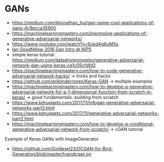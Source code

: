 # GANs  

- https://medium.com/@jonathan_hui/gan-some-cool-applications-of-gans-4c9ecca35900
- https://machinelearningmastery.com/impressive-applications-of-generative-adversarial-networks/
- https://www.youtube.com/watch?v=9JpdAg6uMXs
- [Ian Goodfellow 2016 Gan Intro @ NIPS](
https://youtu.be/9JpdAg6uMXs
)
- simple keras tutorial: https://medium.com/datadriveninvestor/generative-adversarial-network-gan-using-keras-ce1c05cfdfd3
- https://machinelearningmastery.com/how-to-code-generative-adversarial-network-hacks/ -> tricks and hacks 
- https://github.com/eriklindernoren/Keras-GAN -> multiple examples 
- https://machinelearningmastery.com/how-to-develop-a-generative-adversarial-network-for-a-1-dimensional-function-from-scratch-in-keras/ -> good fundamentals. building from scratch 
- https://www.kdnuggets.com/2017/11/infogan-generative-adversarial-networks-part3.html
- https://www.kdnuggets.com/2017/11/generative-adversarial-networks-part2.html
- https://machinelearningmastery.com/how-to-develop-a-conditional-generative-adversarial-network-from-scratch/ -> cGAN tutorial


Example of Keras GANs with ImageGenerator 

- https://github.com/Goldesel23/DCGAN-for-Bird-Generation/blob/master/traindcgan.py